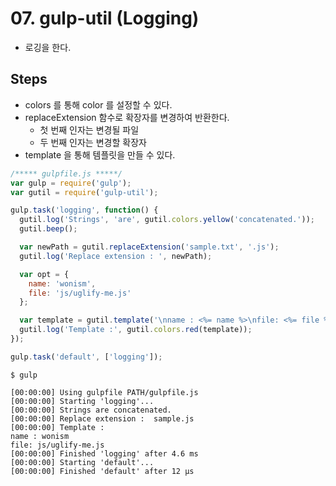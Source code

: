 # 07. gulp-util (Logging)
- 로깅을 한다.

## Steps
- colors 를 통해 color 를 설정할 수 있다.
- replaceExtension 함수로 확장자를 변경하여 반환한다.
  - 첫 번째 인자는 변경될 파일
  - 두 번째 인자는 변경할 확장자
- template 을 통해 템플릿을 만들 수 있다.
```js
/***** gulpfile.js *****/
var gulp = require('gulp');
var gutil = require('gulp-util');

gulp.task('logging', function() {
  gutil.log('Strings', 'are', gutil.colors.yellow('concatenated.'));
  gutil.beep();

  var newPath = gutil.replaceExtension('sample.txt', '.js');
  gutil.log('Replace extension : ', newPath);

  var opt = {
    name: 'wonism',
    file: 'js/uglify-me.js'
  };

  var template = gutil.template('\nname : <%= name %>\nfile: <%= file %>', opt)
  gutil.log('Template :', gutil.colors.red(template));
});

gulp.task('default', ['logging']);
```
```
$ gulp

[00:00:00] Using gulpfile PATH/gulpfile.js
[00:00:00] Starting 'logging'...
[00:00:00] Strings are concatenated.
[00:00:00] Replace extension :  sample.js
[00:00:00] Template :
name : wonism
file: js/uglify-me.js
[00:00:00] Finished 'logging' after 4.6 ms
[00:00:00] Starting 'default'...
[00:00:00] Finished 'default' after 12 μs
```


